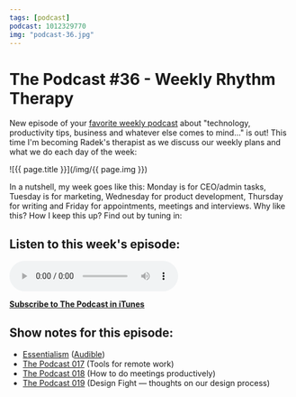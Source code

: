 ```yaml
---
tags: [podcast]
podcast: 1012329770
img: "podcast-36.jpg"
---
```


# The Podcast #36 - Weekly Rhythm Therapy

New episode of your [favorite weekly podcast][p] about "technology, productivity tips, business and whatever else comes to mind..." is out! This time I'm becoming Radek's therapist as we discuss our weekly plans and what we do each day of the week:

<!--More-->

![{{ page.title }}](/img/{{ page.img }})

In a nutshell, my week goes like this: Monday is for CEO/admin tasks, Tuesday is for marketing, Wednesday for product development, Thursday for writing and Friday for appointments, meetings and interviews. Why like this? How I keep this up? Find out by tuning in:

## Listen to this week's episode:

<audio controls>
<source src="https://files.nozbe.com/podcast/036.mp3" type="audio/mpeg">
</audio>

**[Subscribe to The Podcast in iTunes][i]**

## Show notes for this episode:

  * [Essentialism](http://www.amazon.com/Essentialism-The-Disciplined-Pursuit-Less/dp/0804137382) ([Audible](http://www.audible.com/pd/Self-Development/Essentialism-Audiobook/B00IWZ6XGA))
  * [The Podcast 017](/podcast-17) (Tools for remote work)
  * [The Podcast 018](/podcast-18) (How to do meetings productively)
  * [The Podcast 019](/podcast-19) (Design Fight — thoughts on our design process)

[e]: /podcast-36
[p]: /podcast
[n]: https://michael.gratis/nozbe
[r]: https://michael.gratis/radex
[i]: https://michael.gratis/thepodcast